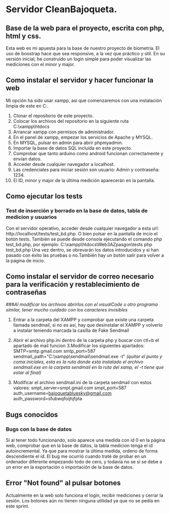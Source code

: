 # Servidor CleanBajoqueta.

## Base de la web para el proyecto, escrita con php, html y css.

Esta web es mi apuesta para la base de nuestro proyecto de biometría. 
El uso de boostrap hace que sea responsive, a la vez que práctico y útil. 
En su versión inicial, he construido un login simple para poder visualizar las mediciones con el minor y major.

## Como instalar el servidor y hacer funcionar la web

Mi opción ha sido usar xampp, así que comenzaremos con una instalación limpia de este en C:.

1. Clonar el repositorio de este proyecto.
2. Colocar los archivos del repositorio en la siguiente ruta C:\xampp\htdocs
3. Arrancar xampp con permisos de administrador.
4. En el panel de xampp, empezar los servicios de Apache y MYSQL.
5. En MYSQL, pulsar en admin para abrir phpmyadmin.
6. Importar la base de datos SQL incluida en este proyecto. 
7. Comprobar que tanto arduino como android funcionan correctamente y envían datos.
8. Acceder desde cualquier navegador a localhost.
9. Las credenciales para iniciar sesión son usuario: Admin y contraseña: 1234.
10. El ID, minor y major de la última medición aparecerán en la pantalla.

## Como ejecutar los tests
### Test de inserción y borrado en la base de datos, tabla de medicion y usuarios
Con el servidor operativo, acceder desde cualquier navegador a esta url: http://localhost/tests/test_bd.php. O bien pulsar
en la pantalla de incio el botón tests. También se puede desde consola ejecutando el comando php test_bd.php, por ejemplo:  C:\xampp\htdocs\Web3AZpasgon\tests php test_bd.php Una vez dentro, se obrevarán los datos introducidos y si han pasado con éxito las pruebas o no.También hay un botón salir para volver a la página de inicio.

## Como instalar el servidor de correo necesario para la verificación y restablecimiento de contraseñas
###*Al modificar los archivos abrirlos con el visualCode u otro programa similar, tener mucho cuidado con los caracteres invisibles*

1. Entrar a la carpeta del XAMPP y comprobar que existe una carpeta llamada sendmail, si no es así, hay que desinstalar el 
XAMPP y volverlo a instalar teniendo marcada la casilla de Fake Sendmail
2. Abrir el archivo php.ini dentro de la carpeta php y buscar con ctl+b el apartado de mail funcion
3.Modificar los siguientes apartados:
SMTP=smtp.gmail.com
smtp_port=587
sendmail_path="C:\xampp\sendmail\sendmail.exe -t" *(quitar el punto y coma iniciales, esta es la ruta donde esta instalado el archivo sendmail.exe en la carpeta sendmail en la ruta del xamp, el -t tiene que estar al final)*

4. Modificar el archivo sendmail.ini de la carpeta sendmail con estos valores:
smpt_server=smpt.gmail.com
smpt_port=587
auth_username=bajoquetabluesky@gmail.com
auth_password=sfubwqfoijhjfpta

## Bugs conocidos
### Bugs con la base de datos
Si al tener todo funcionando, solo aparece una medida con id 0 en la página web, comprobar que en la base de datos, la tabla medicion 
tenga el id autoincremental. Ya que para mostrar la última medida, ordeno de forma descendiente el id. El bug me ocurrió cuando traté de 
probar en un ordenador diferente empezando todo de cero, y todavía no se si se debe a un error en la exportación o importación de la 
base de datos.

## Error "Not found" al pulsar botones
Actualmente en la web solo funciona el login, recibir mediciones y cerrar la sesión. 
Los botones aún no tienen ninguna utilidad ya que no se pedía en este sprint.
